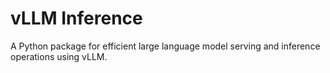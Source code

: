 # vLLM Inference

A Python package for efficient large language model serving and inference operations using vLLM.